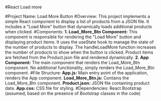  #React  Load more 

#Project Name: Load More Button
#Overview:
This project implements a simple React component to display a list of products from a JSON file. It includes a "Load More" button that dynamically loads additional products when clicked.
#Components:
**1. Load_More_Btn Component:**
This component is responsible for rendering the "Load More" button and displaying product items.
It uses the useState hook to manage the state of the number of products to display.
The handleLoadMore function increases the number of products to show when the button is clicked.
Product items are fetched from the Product.json file and rendered dynamically.
**2. App Component:**
The main component that renders the Load_More_Btn component.
No additional functionality, simply renders the Load_More_Btn component.
#File Structure:
**App.js:** Main entry point of the application, renders the App component.
**Load_More_Btn.js:** Contains the Load_More_Btn component.
**Product.json:** JSON file containing product data.
**App.css:** CSS file for styling.
#Dependencies:
React
Bootstrap (assumed, based on the presence of Bootstrap classes in the code)



